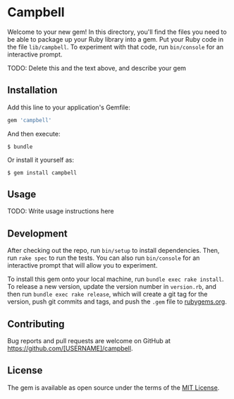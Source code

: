 # Campbell

Welcome to your new gem! In this directory, you'll find the files you need to be able to package up your Ruby library into a gem. Put your Ruby code in the file `lib/campbell`. To experiment with that code, run `bin/console` for an interactive prompt.

TODO: Delete this and the text above, and describe your gem

## Installation

Add this line to your application's Gemfile:

```ruby
gem 'campbell'
```

And then execute:

    $ bundle

Or install it yourself as:

    $ gem install campbell

## Usage

TODO: Write usage instructions here

## Development

After checking out the repo, run `bin/setup` to install dependencies. Then, run `rake spec` to run the tests. You can also run `bin/console` for an interactive prompt that will allow you to experiment.

To install this gem onto your local machine, run `bundle exec rake install`. To release a new version, update the version number in `version.rb`, and then run `bundle exec rake release`, which will create a git tag for the version, push git commits and tags, and push the `.gem` file to [rubygems.org](https://rubygems.org).

## Contributing

Bug reports and pull requests are welcome on GitHub at https://github.com/[USERNAME]/campbell.


## License

The gem is available as open source under the terms of the [MIT License](http://opensource.org/licenses/MIT).

